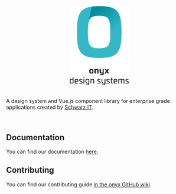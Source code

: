 <div align="center" style="text-align: center">
  <picture>
    <source media="(prefers-color-scheme: dark)" type="image/svg+xml" srcset="./.github/onyx-logo-light.svg">
    <source media="(prefers-color-scheme: light)" type="image/svg+xml" srcset="./.github/onyx-logo-dark.svg">
    <img alt="onyx logo" src="./.github/onyx-logo-dark.svg" width="160px">
  </picture>
</div>

<br>

A design system and Vue.js component library for enterprise grade applications created by [Schwarz IT](https://it.schwarz).

<br />

## Documentation

You can find our documentation [here](https://onyx.schwarz).

## Contributing

You can find our contributing guide [in the onyx GitHub wiki](https://github.com/SchwarzIT/onyx/wiki/Contribution-Coding-Guidelines).
